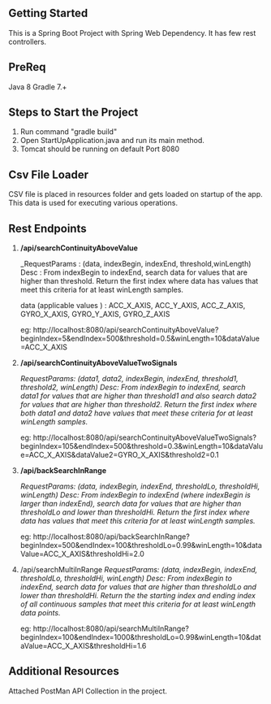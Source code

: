 ## Getting Started
This is a Spring Boot Project with Spring Web Dependency. It has few rest controllers.

## PreReq

Java 8
Gradle 7.+

## Steps to Start the Project

1. Run command "gradle build"
2. Open StartUpApplication.java and run its main method.
3. Tomcat should be running on default Port 8080

## Csv File Loader
 CSV file is placed in resources folder and gets loaded on startup of the app.
 This data is used for executing various operations.
 
## Rest Endpoints
1. **/api/searchContinuityAboveValue**

   _RequestParams : (data, indexBegin, indexEnd, threshold,winLength) 
   Desc : From indexBegin to indexEnd, search data for values that are higher than
   threshold. Return the first index where data has values that meet this criteria for at least
   winLength samples.

   data (applicable values ) : ACC_X_AXIS, ACC_Y_AXIS, ACC_Z_AXIS, GYRO_X_AXIS, GYRO_Y_AXIS, GYRO_Z_AXIS

   eg: http://localhost:8080/api/searchContinuityAboveValue?beginIndex=5&endIndex=500&threshold=0.5&winLength=10&dataValue=ACC_X_AXIS

4. **/api/searchContinuityAboveValueTwoSignals**

   _RequestParams: (data1, data2, indexBegin, indexEnd, threshold1, threshold2, winLength) 
   Desc:  From indexBegin to indexEnd, search data1 for values that are higher than threshold1 and also search data2 for values
   that are higher than threshold2. Return the first index where both data1 and data2 have
   values that meet these criteria for at least winLength samples._

   eg: http://localhost:8080/api/searchContinuityAboveValueTwoSignals?beginIndex=105&endIndex=500&threshold=0.3&winLength=10&dataValue=ACC_X_AXIS&dataValue2=GYRO_X_AXIS&threshold2=0.1


3. **/api/backSearchInRange**

   _RequestParams: (data, indexBegin, indexEnd, thresholdLo, thresholdHi, winLength)
   Desc: From indexBegin to indexEnd (where
   indexBegin is larger than indexEnd), search data for values that are higher than
   thresholdLo and lower than thresholdHi. Return the first index where data has values that
   meet this criteria for at least winLength samples._

   eg: http://localhost:8080/api/backSearchInRange?beginIndex=500&endIndex=100&thresholdLo=0.99&winLength=10&dataValue=ACC_X_AXIS&thresholdHi=2.0


4. /api/searchMultiInRange
   _RequestParams: (data, indexBegin, indexEnd, thresholdLo, thresholdHi, winLength)
   Desc: From indexBegin to indexEnd, search data for values that are higher than thresholdLo and lower than thresholdHi. Return the the
   starting index and ending index of all continuous samples that meet this criteria for at least
   winLength data points._

   eg: http://localhost:8080/api/searchMultiInRange?beginIndex=100&endIndex=1000&thresholdLo=0.99&winLength=10&dataValue=ACC_X_AXIS&thresholdHi=1.6

## Additional Resources
  Attached PostMan API Collection in the project.